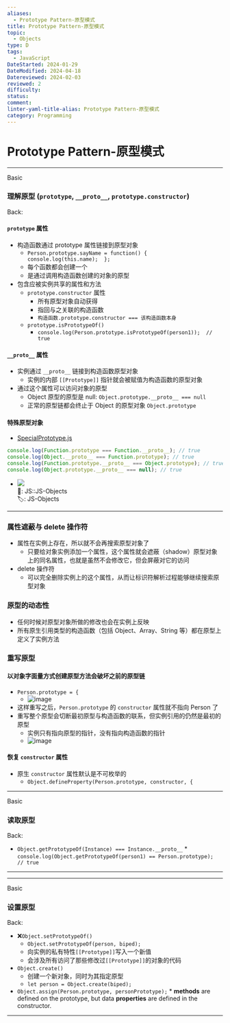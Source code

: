 ```yaml
---
aliases:
  - Prototype Pattern-原型模式
title: Prototype Pattern-原型模式
topic:
  - Objects
type: D
tags:
  - JavaScript
DateStarted: 2024-01-29
DateModified: 2024-04-18
Datereviewed: 2024-02-03
reviewed: 2
difficulty: 
status: 
comment: 
linter-yaml-title-alias: Prototype Pattern-原型模式
category: Programming
---
```


# Prototype Pattern-原型模式

---

Basic

### 理解原型 (`prototype`, `__proto__`, `prototype.constructor`)

Back:

#### `prototype` 属性

- 构造函数通过 prototype 属性链接到原型对象
  - `Person.prototype.sayName = function() {   console.log(this.name);  };`
  - 每个函数都会创建一个
  - 是通过调用构造函数创建的对象的原型
- 包含应被实例共享的属性和方法
  - `prototype.constructor` 属性
    - 所有原型对象自动获得
    - 指回与之关联的构造函数
    - `构造函数.prototype.constructor === 该构造函数本身`
  - `prototype.isPrototypeOf()`
    - `console.log(Person.prototype.isPrototypeOf(person1));  // true`

#### `__proto__` 属性

- 实例通过 `__proto__` 链接到构造函数原型对象
  - 实例的内部 `[[Prototype]]` 指针就会被赋值为构造函数的原型对象
- 通过这个属性可以访问对象的原型
  - Object 原型的原型是 null: `Object.prototype.__proto__ === null`
  - 正常的原型链都会终止于 Object 的原型对象 `Object.prototype`

#### 特殊原型对象

- [SpecialPrototype.js](file:///e%3A/SynologyDrive/TechSkills/JS/B-JS/ProJS-Code/Chapter8ObjectsClassesAndObjectOrientedProgramming/ObjectCreation/ThePrototypePattern/SpecialPrototype.js)

```javascript
console.log(Function.prototype === Function.__proto__); // true
console.log(Object.__proto__ === Function.prototype); // true
console.log(Function.prototype.__proto__ === Object.prototype); // true
console.log(Object.prototype.__proto__ === null); // true
```

- ![](<https://cdn.jsdelivr.net/gh/jenniferwonder/bimg/programming/z-Prototype-Pattern-(原型模式).png>)  
📌: JS::JS-Objects  
🏷️: JS-Objects
<!--ID: 1706946593114-->

---

### 属性遮蔽与 delete 操作符

- 属性在实例上存在，所以就不会再搜索原型对象了
  - 只要给对象实例添加一个属性，这个属性就会遮蔽（shadow）原型对象上的同名属性，也就是虽然不会修改它，但会屏蔽对它的访问
- delete 操作符
  - 可以完全删除实例上的这个属性，从而让标识符解析过程能够继续搜索原型对象

### 原型的动态性

- 任何时候对原型对象所做的修改也会在实例上反映
- 所有原生引用类型的构造函数（包括 Object、Array、String 等）都在原型上定义了实例方法

### 重写原型

#### 以对象字面量方式创建原型方法会破坏之前的原型链

- `Person.prototype = {`
  - ![image](https://cdn.jsdelivr.net/gh/jenniferwonder/bimg/programming/b24562708490c8c760d324ea010575ff.png)
- 这样重写之后，`Person.prototype` 的 `constructor` 属性就不指向 Person 了
- 重写整个原型会切断最初原型与构造函数的联系，但实例引用的仍然是最初的原型
  - 实例只有指向原型的指针，没有指向构造函数的指针
  - ![image](https://cdn.jsdelivr.net/gh/jenniferwonder/bimg/programming/1880ffbe51fc5a18d9a461a92a14da6e.png)

#### 恢复 `constructor` 属性

- 原生 `constructor` 属性默认是不可枚举的
  - `Object.defineProperty(Person.prototype, constructor, {`

---

Basic

### 读取原型

Back:

- `Object.getPrototypeOf(Instance) === Instance.__proto__` \* `console.log(Object.getPrototypeOf(person1) == Person.prototype);  // true`
<!--ID: 1706946593127-->

---

---

Basic

### 设置原型

Back:

- ❌`Object.setPrototypeOf()`
  - `Object.setPrototypeOf(person, biped);`
  - 向实例的私有特性`[[Prototype]]`写入一个新值
  - 会涉及所有访问了那些修改过`[[Prototype]]`的对象的代码
- `Object.create()`
  - 创建一个新对象，同时为其指定原型
  - `let person = Object.create(biped); `
- `Object.assign(Person.prototype, personPrototype);` \* **methods** are defined on the prototype, but data **properties** are defined in the constructor.
<!--ID: 1706946593138-->

---
